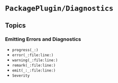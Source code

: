 # ``PackagePlugin/Diagnostics``

## Topics

### Emitting Errors and Diagnostics

- ``progress(_:)``
- ``error(_:file:line:)``
- ``warning(_:file:line:)``
- ``remark(_:file:line:)``
- ``emit(_:_:file:line:)``
- ``Severity``
